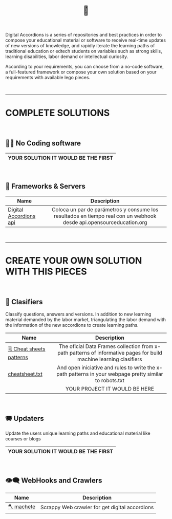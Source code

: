 <h1 align="center">📝 </h1>

<br/>

Digital Accordions is a series of repositories and best practices in order to compose your educational material or software to receive real-time updates of new versions of knowledge, and rapidly iterate the learning paths of traditional education or edtech students on variables such as strong skills, learning disabilities, labor demand or intellectual curiosity.

According to your requirements, you can choose from a no-code software, a full-featured framework or compose your own solution based on your requirements with available lego pieces.

<br/>
<hr/>

# COMPLETE SOLUTIONS

<br/>

## 👨‍💻   No Coding software 

| YOUR SOLUTION IT WOULD BE THE FIRST  |
|--------------------------------------|

<br/>

## 🍔  Frameworks & Servers   

|          Name              |      Description      | 
|----------------------------|:---------------------:|
|    [Digital Accordions api](https://github.com/opensourceducation/Digital-Accordions/api)   | Coloca un par de parámetros y consume los resultados en tiempo real con un webhook desde api.opensourceducation.org |

<br/>
<hr/>

# CREATE YOUR OWN SOLUTION WITH THIS PIECES

<br/>

 ## 👾   Clasifiers    
 
 Classify questions, answers and versions. In addition to new learning material demanded by the labor market, triangulating the labor demand with the information of the new accordions to create learning paths. 
 
 |          Name              |      Description      | 
 |----------------------------|:---------------------:|
 | [🗒 Cheat sheets patterns](https://github.com/opensourceducation/Digital-Accordions/cheatsheet_patterns)   | The oficial Data Frames collection from x-path patterns of informative pages for build machine learning clasifiers | 
 |    [cheatsheet.txt](https://github.com/opensourceducation/Digital-Accordions/cheatsheet_patterns)          |      And open iniciative and rules to write the x-path patterns in your webpage pretty similar to robots.txt              |
 |                            |  YOUR PROJECT IT WOULD BE HERE   |  

 
 <br/>
 
 ## 🪗  Updaters
 
 Update the users unique learning paths and educational material like courses or blogs
 
 | YOUR SOLUTION IT WOULD BE THE FIRST  |
 |--------------------------------------|
 
  <br/>
 
 ## 👁‍🗨  WebHooks and Crawlers 
 
  |          Name              |      Description      | 
  |----------------------------|:---------------------:|
  |      [🪓  machete](https://github.com/jsvanilla/machete)           | Scrappy Web crawler for get digital accordions
 
 
